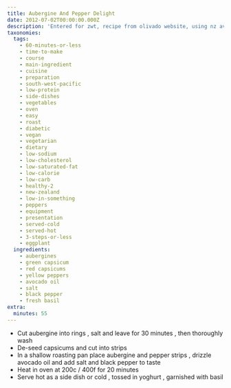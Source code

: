 ```yaml
---
title: Aubergine And Pepper Delight
date: 2012-07-02T00:00:00.000Z
description: 'Entered for zwt, recipe from olivado website, using nz avocado oil.'
taxonomies:
  tags:
    - 60-minutes-or-less
    - time-to-make
    - course
    - main-ingredient
    - cuisine
    - preparation
    - south-west-pacific
    - low-protein
    - side-dishes
    - vegetables
    - oven
    - easy
    - roast
    - diabetic
    - vegan
    - vegetarian
    - dietary
    - low-sodium
    - low-cholesterol
    - low-saturated-fat
    - low-calorie
    - low-carb
    - healthy-2
    - new-zealand
    - low-in-something
    - peppers
    - equipment
    - presentation
    - served-cold
    - served-hot
    - 3-steps-or-less
    - eggplant
  ingredients:
    - aubergines
    - green capsicum
    - red capsicums
    - yellow peppers
    - avocado oil
    - salt
    - black pepper
    - fresh basil
extra:
  minutes: 55
---
```

 - Cut aubergine into rings , salt and leave for 30 minutes , then thoroughly wash
 - De-seed capsicums and cut into strips
 - In a shallow roasting pan place aubergine and pepper strips , drizzle avocado oil and add salt and black pepper to taste
 - Heat in oven at 200c / 400f for 20 minutes
 - Serve hot as a side dish or cold , tossed in yoghurt , garnished with basil
